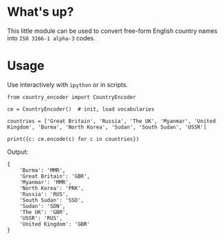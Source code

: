 # What's up?

This little module can be used to convert free-form English country names into `ISO 3166-1 alpha-3` codes.

# Usage

Use interactively with `ipython` or in scripts.

```python3
from country_encoder import CountryEncoder

ce = CountryEncoder()  # init, load vocabularies

countries = ['Great Britain', 'Russia', 'The UK', 'Myanmar', 'United Kingdom', 'Burma', 'North Korea', 'Sudan', 'South Sudan', 'USSR']

print({c: ce.encode(c) for c in countries})
```

Output:
```python3
{
    'Burma': 'MMR',
    'Great Britain': 'GBR',
    'Myanmar': 'MMR',
    'North Korea': 'PRK',
    'Russia': 'RUS',
    'South Sudan': 'SSD',
    'Sudan': 'SDN',
    'The UK': 'GBR',
    'USSR': 'RUS',
    'United Kingdom': 'GBR'
}
```
